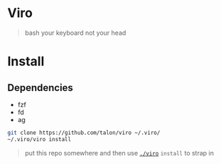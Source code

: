 # Viro
> bash your keyboard not your head

# Install

## Dependencies
- fzf
- fd
- ag

```sh
git clone https://github.com/talon/viro ~/.viro/
~/.viro/viro install
```
> put this repo somewhere and then use [`./viro`](./viro) `install` to strap in
